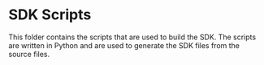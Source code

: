 # SDK Scripts

This folder contains the scripts that are used to build the SDK. The scripts are written in Python and are used to generate the SDK files from the source files.
